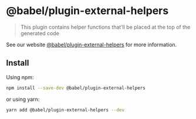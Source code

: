 # @babel/plugin-external-helpers

> This plugin contains helper functions that’ll be placed at the top of the generated code

See our website [@babel/plugin-external-helpers](https://babeljs.io/docs/en/next/babel-plugin-external-helpers.html) for more information.

## Install

Using npm:

```sh
npm install --save-dev @babel/plugin-external-helpers
```

or using yarn:

```sh
yarn add @babel/plugin-external-helpers --dev
```
